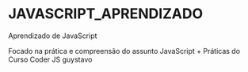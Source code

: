 # JAVASCRIPT_APRENDIZADO
 Aprendizado de JavaScript

Focado na prática e compreensão do assunto JavaScript + Práticas do Curso Coder JS
guystavo